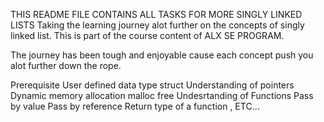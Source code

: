 THIS README FILE CONTAINS ALL TASKS FOR MORE SINGLY LINKED LISTS
Taking the learning journey alot further on the concepts of singly linked list. This is part of the course content of ALX SE PROGRAM.

The journey has been tough and enjoyable cause each concept push you alot further down the rope.

Prerequisite
User defined data type struct
Understanding of pointers
Dynamic memory allocation
malloc
free
Undesrtanding of Functions
Pass by value
Pass by reference
Return type of a function , ETC...
